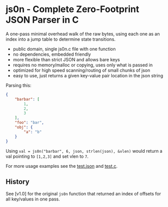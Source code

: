 # js0n - Complete Zero-Footprint JSON Parser in C

A one-pass minimal overhead walk of the raw bytes, using each one as an index into a jump table to determine state transitions.

* public domain, single js0n.c file with one function
* no dependencies, embedded friendly
* more flexible than strict JSON and allows bare keys
* requires no memory/malloc or copying, uses only what is passed in
* optimized for high speed scanning/routing of small chunks of json
* easy to use, just returns a given key-value pair location in the json string

Parsing this:

````json
{
    "barbar": [
        1,
        2,
        3
    ],
    "foo": "bar",
    "obj": {
        "a": "b"
    }
}

````

Using `val = js0n("barbar", 6, json, strlen(json), &vlen)` would return a val pointing to `[1,2,3]` and set vlen to `7`.

For more usage examples see the [test.json](test/test.json) and [test.c](test/test.c).

## History

See [v1.0] for the original `js0n` function that returned an index of offsets for all key/values in one pass.
